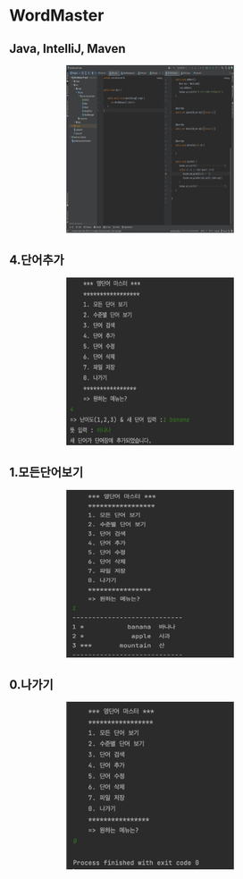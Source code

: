 # WordMaster

## Java, IntelliJ, Maven
<p align="center"> <img src = "screenshots/intlliJ.png" width="300" height="300" > </p>

## 4.단어추가
<p align="center"> <img src = "screenshots/add.png" width="300" height="300" > </p>


## 1.모든단어보기
<p align="center"> <img src = "screenshots/showall.png" width="300" height="300" > </p>

## 0.나가기
<p align="center"> <img src = "screenshots/exit.png" width="300" height="300" > </p>




